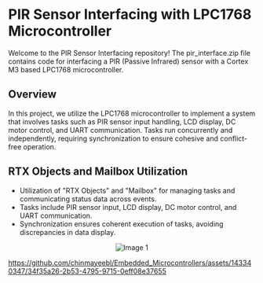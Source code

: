 # PIR Sensor Interfacing with LPC1768 Microcontroller

Welcome to the PIR Sensor Interfacing repository! The pir_interface.zip file contains code for interfacing a PIR (Passive Infrared) sensor with a Cortex M3 based LPC1768 microcontroller.

## Overview

In this project, we utilize the LPC1768 microcontroller to implement a system that involves tasks such as PIR sensor input handling, LCD display, DC motor control, and UART communication. Tasks run concurrently and independently, requiring synchronization to ensure cohesive and conflict-free operation.

## RTX Objects and Mailbox Utilization

- Utilization of "RTX Objects" and "Mailbox" for managing tasks and communicating status data across events.
- Tasks include PIR sensor input, LCD display, DC motor control, and UART communication.
- Synchronization ensures coherent execution of tasks, avoiding discrepancies in data display.

<p align="center">
  <img src="pir_project_fdb.png" alt="Image 1"/>
</p>

https://github.com/chinmayeebl/Embedded_Microcontrollers/assets/143340347/34f35a26-2b53-4795-9715-0eff08e37655


